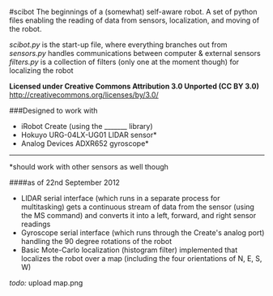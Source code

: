 
#scibot
The beginnings of a (somewhat) self-aware robot. A set of python files enabling the reading of data from sensors, localization, and moving of the robot.

_scibot.py_ is the start-up file, where everything branches out from
_sensors.py_ handles communications between computer & external sensors
_filters.py_ is a collection of filters (only one at the moment though) for localizing the robot

**Licensed under Creative Commons Attribution 3.0 Unported (CC BY 3.0)** http://creativecommons.org/licenses/by/3.0/

###Designed to work with
* iRobot Create (using the _______ library)
* Hokuyo URG-04LX-UG01 LIDAR sensor*
* Analog Devices ADXR652 gyroscope*
______
*should work with other sensors as well though

####as of 22nd September 2012
* LIDAR serial interface (which runs in a separate process for multitasking) gets a continuous stream of data from the sensor (using the MS command) and converts it into a left, forward, and right sensor readings
* Gyroscope serial interface (which runs through the Create's analog port) handling the 90 degree rotations of the robot
* Basic Mote-Carlo localization (histogram filter) implemented that localizes the robot over a map (including the four orientations of N, E, S, W) 

_todo:_ upload map.png
